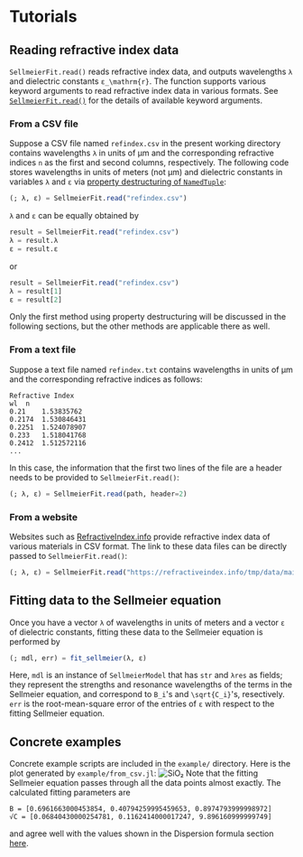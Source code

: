 # Tutorials

## Reading refractive index data
`SellmeierFit.read()` reads refractive index data, and outputs wavelengths ``λ`` and dielectric constants ``ε_\mathrm{r}``.  The function supports various keyword arguments to read refractive index data in various formats.  See [`SellmeierFit.read()`](@ref) for the details of available keyword arguments.

### From a CSV file
Suppose a CSV file named `refindex.csv` in the present working directory contains wavelengths ``λ`` in units of µm and the corresponding refractive indices ``n`` as the first and second columns, respectively.  The following code stores wavelengths in units of meters (not µm) and dielectric constants in variables `λ` and `ε` via [property destructuring of `NamedTuple`](https://julialang.org/blog/2021/11/julia-1.7-highlights/#property_destructuring):
```julia
(; λ, ε) = SellmeierFit.read("refindex.csv")
```
`λ` and `ε` can be equally obtained by
```julia
result = SellmeierFit.read("refindex.csv")
λ = result.λ
ε = result.ε
```
or
```julia
result = SellmeierFit.read("refindex.csv")
λ = result[1]
ε = result[2]
```
Only the first method using property destructuring will be discussed in the following sections, but the other methods are applicable there as well.

### From a text file
Suppose a text file named `refindex.txt` contains wavelengths in units of µm and the corresponding refractive indices as follows:
```
Refractive Index
wl 	n
0.21	1.53835762
0.2174	1.530846431
0.2251	1.524078907
0.233	1.518041768
0.2412	1.512572116
...
```
In this case, the information that the first two lines of the file are a header needs to be provided to `SellmeierFit.read()`:
```julia
(; λ, ε) = SellmeierFit.read(path, header=2)
```

### From a website
Websites such as [RefractiveIndex.info](https://refractiveindex.info) provide refractive index data of various materials in CSV format.  The link to these data files can be directly passed to `SellmeierFit.read()`:
```julia
(; λ, ε) = SellmeierFit.read("https://refractiveindex.info/tmp/data/main/SiO2/Malitson.csv")
```

## Fitting data to the Sellmeier equation
Once you have a vector `λ` of wavelengths in units of meters and a vector `ε` of dielectric constants, fitting these data to the Sellmeier equation is performed by
```julia
(; mdl, err) = fit_sellmeier(λ, ε)
```
Here, `mdl` is an instance of `SellmeierModel` that has `str` and `λres` as fields; they represent the strengths and resonance wavelengths of the terms in the Sellmeier equation, and correspond to ``B_i``'s and ``\sqrt{C_i}``'s, resectively.  `err` is the root-mean-square error of the entries of `ε` with respect to the fitting Sellmeier equation.

## Concrete examples
Concrete example scripts are included in the `example/` directory.  Here is the plot generated by `example/from_csv.jl`:
![SiO₂](assets/SiO₂.png)
Note that the fitting Sellmeier equation passes through all the data points almost exactly.  The calculated fitting parameters are
```julia-repl
B = [0.6961663000453854, 0.40794259995459653, 0.8974793999998972]
√C = [0.06840430000254781, 0.1162414000017247, 9.896160999999749]
```
and agree well with the values shown in the Dispersion formula section [here](https://refractiveindex.info/?shelf=main&book=SiO2&page=Malitson).
